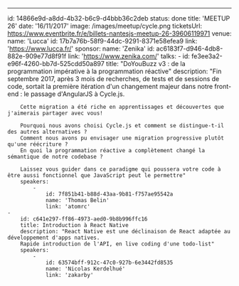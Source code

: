 ---

id: 14866e9d-a8dd-4b32-b6c9-d4bbb36c2deb
status: done
title: 'MEETUP 26'
date: '16/11/2017'
image: /images/meetup/cycle.png
ticketsUrl: https://www.eventbrite.fr/e/billets-nantesjs-meetup-26-39606119971
venue:
name: 'Lucca'
id: 17b7a76b-58f9-44dc-9291-8371e58efea9
link: 'https://www.lucca.fr/'
sponsor:
name: 'Zenika'
id: ac6183f7-d946-4db8-882e-909e77d8f91f
link: 'https://www.zenika.com/'
talks: -
id: fe3ee3a2-e96f-4260-bb7d-525cdd50a897
title: "DoYouBuzz v3 : de la programmation impérative à la programmation réactive"
description: "Fin septembre 2017, après 3 mois de recherches, de tests et de sessions de code, sortait la première itération d'un changement majeur dans notre front-end : le passage d'AngularJS à Cycle.js.

        Cette migration a été riche en apprentissages et découvertes que j'aimerais partager avec vous!

        Pourquoi nous avons choisi Cycle.js et comment se distingue-t-il des autres alternatives ?
        Comment nous avons pu envisager une migration progressive plutôt qu'une réécriture ?
        En quoi la programmation réactive a complètement changé la sémantique de notre codebase ?

        Laissez vous guider dans ce paradigme qui poussera votre code à être aussi fonctionnel que JavaScript peut le permettre"
        speakers:
            -
                id: 7f851b41-b88d-43aa-9b81-f757ae95542a
                name: 'Thomas Belin'
                link: 'atomrc'
    -
        id: c641e297-ff86-4973-aed0-9b8b996ffc16
        title: Introduction à React Native
        description: "React Native est une déclinaison de React adaptée au développement d'apps natives.
        Rapide introduction de l'API, en live coding d'une todo-list"
        speakers:
            -
                id: 63574bff-912c-47c0-927b-6e3442fd8535
                name: 'Nicolas Kerdelhué'
                link: 'zakarby'
